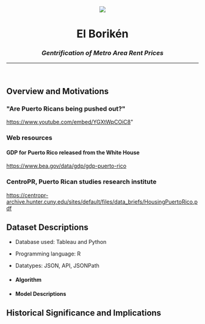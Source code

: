 <div class="container">
  <div align="center">
  <img src="https://i.etsystatic.com/15035580/r/il/1c651d/1640700777/il_500x500.1640700777_7txm.jpg">
  <div class="text-block">
    <h1> El Borik&eacute;n</h1>
    <em><h3>Gentrification of Metro Area Rent Prices</h3></em>
    <hr/>
  </div>
</div>
<br>
  
  
## Overview and Motivations
  
   
### "Are Puerto Ricans being pushed out?"
   https://www.youtube.com/embed/YGXtWpCOiC8"

### Web resources
  #### GDP for Puerto Rico released from the White House
  https://www.bea.gov/data/gdp/gdp-puerto-rico
  
### CentroPR, Puerto Rican studies research institute
  https://centropr-archive.hunter.cuny.edu/sites/default/files/data_briefs/HousingPuertoRico.pdf
  
  
## Dataset Descriptions
  * Database used: Tableau and Python
  * Programming language: R
  * Datatypes: JSON, API, JSONPath
  
* #### Algorithm 
  
  
  
* #### Model Descriptions

  
 
## Historical Significance and Implications
